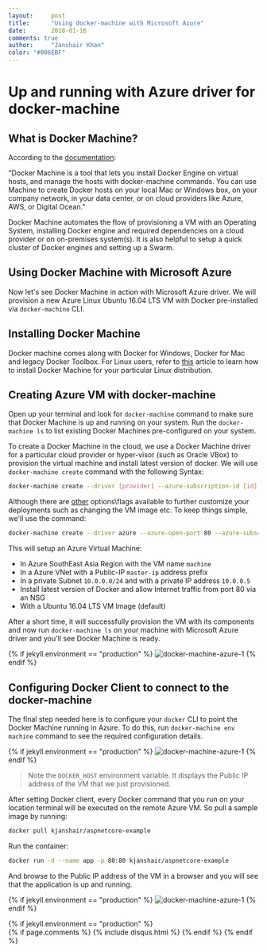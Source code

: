 ```yaml
---
layout:     post
title:      "Using docker-machine with Microsoft Azure"
date:       2018-01-16
comments: true
author:     "Janshair Khan"
color: "#006EBF"
---
```


# Up and running with Azure driver for docker-machine

## What is Docker Machine?

According to the <a href="https://docs.docker.com/machine/overview/" class="underline">documentation</a>:

"Docker Machine is a tool that lets you install Docker Engine on virtual hosts, and manage the hosts with docker-machine commands. You can use Machine to create Docker hosts on your local Mac or Windows box, on your company network, in your data center, or on cloud providers like Azure, AWS, or Digital Ocean."

Docker Machine automates the flow of provisioning a VM with an Operating System, installing Docker engine and required dependencies on a cloud provider or on on-premises system(s). It is also helpful to setup a quick cluster of Docker engines and setting up a Swarm.

## Using Docker Machine with Microsoft Azure

Now let's see Docker Machine in action with Microsoft Azure driver. We will provision a new Azure Linux Ubuntu 16.04 LTS VM with Docker pre-installed via `docker-machine` CLI.

## Installing Docker Machine

Docker machine comes along with Docker for Windows, Docker for Mac and legacy Docker Toolbox. For Linux users, refer to <a href="https://docs.docker.com/machine/install-machine/" class="underline" target="_blank">this</a> article to learn how to install Docker Machine for your particular Linux distribution.

## Creating Azure VM with docker-machine

Open up your terminal and look for `docker-machine` command to make sure that Docker Machine is up and running on your system. Run the `docker-machine ls` to list existing Docker Machines pre-configured on your system.

To create a Docker Machine in the cloud, we use a Docker Machine driver for a particular cloud provider or hyper-visor (such as Oracle VBox) to provision the virtual machine and install latest version of docker. We will use `docker-machine create` command with the following Syntax:


```bash
docker-machine create --driver [provider] --azure-subscription-id [id] --azure-subnet-prefix [azure-vnet-subnet] --azure-open-port [port] --azure-private-ip-address [private-ip-address] --azure-location [azure-region] [machine-name]
```

Although there are <a href="https://docs.docker.com/machine/drivers/azure/" class="underline">other</a> options\flags available to further customize your deployments such as changing the VM image etc. To keep things simple, we'll use the command:

```bash
docker-machine create --driver azure --azure-open-port 80 --azure-subscription-id axxxxx-xxxx-xxxx-xxxx-xxxxx --azure-subnet-prefix 10.0.0.0/24 --azure-private-ip-address 10.0.0.5 --azure-location "Southeast Asia" machine
```

This will setup an Azure Virtual Machine:

- In Azure SouthEast Asia Region with the VM name `machine`
- In a Azure VNet with a Public-IP `master-ip` address prefix
- In a private Subnet `10.0.0.0/24` and with a private IP address `10.0.0.5`
- Install latest version of Docker and allow Internet traffic from port 80 via an NSG
- With a Ubuntu 16.04 LTS VM Image (default)

After a short time, it will successfully provision the VM with its components and now run `docker-machine ls` on your machine with Microsoft Azure driver and you'll see Docker Machine is ready.

{% if jekyll.environment == "production" %}
 <img src="https://kjanshair.blob.core.windows.net/docker/docker-machine-azure-driver/docker-machine-azure-1.png" alt="docker-machine-azure-1" class="img-responsive center-block"/>
{% endif %}

## Configuring Docker Client to connect to the docker-machine

The final step needed here is to configure your `docker` CLI to point the Docker Machine running in Azure. To do this, run `docker-machine env machine` command to see the required configuration details.

{% if jekyll.environment == "production" %}
  <img src="https://kjanshair.blob.core.windows.net/docker/docker-machine-azure-driver/docker-machine-azure-2.png" alt="docker-machine-azure-1" class="img-responsive center-block"/>
{% endif %}

> Note the `DOCKER_HOST` environment variable. It displays the Public IP address of the VM that we just provisioned.

After setting Docker client, every Docker command that you run on your location terminal will be executed on the remote Azure VM. So pull a sample image by running:

```bash
docker pull kjanshair/aspnetcore-example
```

Run the container:

```bash
docker run -d --name app -p 80:80 kjanshair/aspnetcore-example
```

And browse to the Public IP address of the VM in a browser and you will see that the application is up and running.

{% if jekyll.environment == "production" %}
  <img src="https://kjanshair.blob.core.windows.net/docker/docker-machine-azure-driver/docker-machine-azure-3.png" alt="docker-machine-azure-1" class="img-responsive center-block"/>
{% endif %}


{% if jekyll.environment == "production" %}    
    {% if page.comments %}
      {% include disqus.html %}
    {% endif %}
{% endif %}